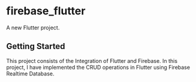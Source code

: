 # firebase_flutter

A new Flutter project.

## Getting Started

This project consists of the Integration of Flutter and Firebase.
In this project, I have implemented the CRUD operations in Flutter using Firebase Realtime Database.
